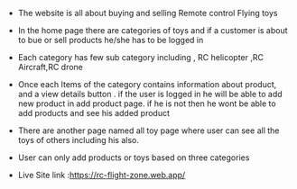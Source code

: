*  The website is all about buying and selling Remote control Flying toys

* In the home page there are categories of toys and if a customer is about to bue or sell products he/she has to  be logged in 

* Each category has few sub category including , RC helicopter ,RC Aircraft,RC drone
* Once each Items of the category contains information  about product,
and a view details button . if the user is logged in he will be able to add new product in add product page. if he is not then he wont be able to add products and see his added product
* There are another page named all toy page where user can see all the toys of others including his also.

 * User can only add products or toys based on three categories



* Live Site link :https://rc-flight-zone.web.app/

